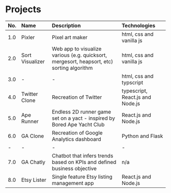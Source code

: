 # Projects

| No. | Name | Description | Technologies |
| :---  | :---  | :---  | :---  |
| 1.0 | Pixler | Pixel art maker | html, css and vanilla js |
| 2.0 | Sort Visualizer | Web app to visualize various (e.g. quicksort, mergesort, heapsort, etc) sorting algorithm | html, css and vanilla js |
| 3.0 | - | - | html, css and typscript |
| 4.0 | Twitter Clone | Recreation of Twitter | typescript, React.js and Node.js |
| 5.0 | Ape Runner | Endless 2D runner game set on a yact - inspired by Bored Ape Yacht Club | React.js and Node.js |
| 6.0 | GA Clone | Recreation of Google Analytics dashboard | Python and Flask
| - | - | - | - |
| 7.0 | GA Chatly | Chatbot that infers trends based on KPIs and defined business objective | n/a
| 8.0 | Etsy Lister | Single feature Etsy listing management app | React.js and Node.js





